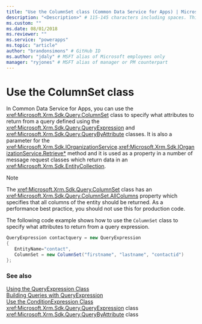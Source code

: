 ```yaml
---
title: "Use the ColumnSet class (Common Data Service for Apps) | Microsoft Docs" # Intent and product brand in a unique string of 43-59 chars including spaces
description: "<Description>" # 115-145 characters including spaces. This abstract displays in the search result.
ms.custom: ""
ms.date: 08/01/2018
ms.reviewer: ""
ms.service: "powerapps"
ms.topic: "article"
author: "brandonsimons" # GitHub ID
ms.author: "jdaly" # MSFT alias of Microsoft employees only
manager: "ryjones" # MSFT alias of manager or PM counterpart
---
```

# Use the ColumnSet class

In Common Data Service for Apps, you can use the <xref:Microsoft.Xrm.Sdk.Query.ColumnSet> class to specify what attributes to return from a query defined using the <xref:Microsoft.Xrm.Sdk.Query.QueryExpression> and <xref:Microsoft.Xrm.Sdk.Query.QueryByAttribute> classes. It is also a parameter for the <xref:Microsoft.Xrm.Sdk.IOrganizationService>.<xref:Microsoft.Xrm.Sdk.IOrganizationService.Retrieve*> method and it is used as a property in a number of message request classes which return data in an <xref:Microsoft.Xrm.Sdk.EntityCollection>.

> [!NOTE]
> The <xref:Microsoft.Xrm.Sdk.Query.ColumnSet> class has an <xref:Microsoft.Xrm.Sdk.Query.ColumnSet.AllColumns> property which specifies that all columns of the entity should be returned. As a performance best practice, you should not use this for production code.

The following code example shows how to use the `ColumnSet` class to specify what attributes to return from a query expression.  
  
```csharp  
QueryExpression contactquery = new QueryExpression   
{  
   EntityName="contact",  
   ColumnSet = new ColumnSet("firstname", "lastname", "contactid")   
};  
```  
  
### See also  

[Using the QueryExpression Class](use-queryexpression-class.md)<br />
[Building Queries with QueryExpression](build-queries-with-queryexpression.md)<br />
[Use the ConditionExpression Class](use-conditionexpression-class.md)<br /> 
<xref:Microsoft.Xrm.Sdk.Query.QueryExpression> class <br />
<xref:Microsoft.Xrm.Sdk.Query.QueryByAttribute> class <br />